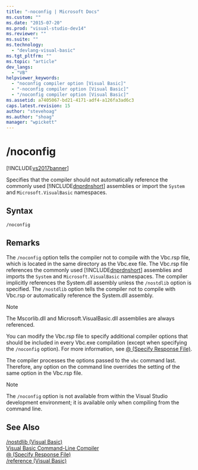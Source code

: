 ```yaml
---
title: "-noconfig | Microsoft Docs"
ms.custom: ""
ms.date: "2015-07-20"
ms.prod: "visual-studio-dev14"
ms.reviewer: ""
ms.suite: ""
ms.technology: 
  - "devlang-visual-basic"
ms.tgt_pltfrm: ""
ms.topic: "article"
dev_langs: 
  - "VB"
helpviewer_keywords: 
  - "noconfig compiler option [Visual Basic]"
  - "-noconfig compiler option [Visual Basic]"
  - "/noconfig compiler option [Visual Basic]"
ms.assetid: a7405067-bd21-4171-adf4-a126fa3ad6c3
caps.latest.revision: 15
author: "stevehoag"
ms.author: "shoag"
manager: "wpickett"
---
```

# /noconfig
[!INCLUDE[vs2017banner](../../../includes/vs2017banner.md)]

Specifies that the compiler should not automatically reference the commonly used [!INCLUDE[dnprdnshort](../../../includes/dnprdnshort-md.md)] assemblies or import the `System` and `Microsoft.VisualBasic` namespaces.  
  
## Syntax  
  
```  
/noconfig  
```  
  
## Remarks  
 The `/noconfig` option tells the compiler not to compile with the Vbc.rsp file, which is located in the same directory as the Vbc.exe file. The Vbc.rsp file references the commonly used [!INCLUDE[dnprdnshort](../../../includes/dnprdnshort-md.md)] assemblies and imports the `System` and `Microsoft.VisualBasic` namespaces. The compiler implicitly references the System.dll assembly unless the `/nostdlib` option is specified. The `/nostdlib` option tells the compiler not to compile with Vbc.rsp or automatically reference the System.dll assembly.  
  
> [!NOTE]
>  The Mscorlib.dll and Microsoft.VisualBasic.dll assemblies are always referenced.  
  
 You can modify the Vbc.rsp file to specify additional compiler options that should be included in every Vbc.exe compilation (except when specifying the `/noconfig` option). For more information, see [@ (Specify Response File)](../../../visual-basic/reference/command-line-compiler/specify-response-file.md).  
  
 The compiler processes the options passed to the `vbc` command last. Therefore, any option on the command line overrides the setting of the same option in the Vbc.rsp file.  
  
> [!NOTE]
>  The `/noconfig` option is not available from within the Visual Studio development environment; it is available only when compiling from the command line.  
  
## See Also  
 [/nostdlib (Visual Basic)](../../../visual-basic/reference/command-line-compiler/nostdlib-visual-basic.md)   
 [Visual Basic Command-Line Compiler](../../../visual-basic/reference/command-line-compiler/index.md)   
 [@ (Specify Response File)](../../../visual-basic/reference/command-line-compiler/specify-response-file.md)   
 [/reference (Visual Basic)](../../../visual-basic/reference/command-line-compiler/reference-visual-basic.md)